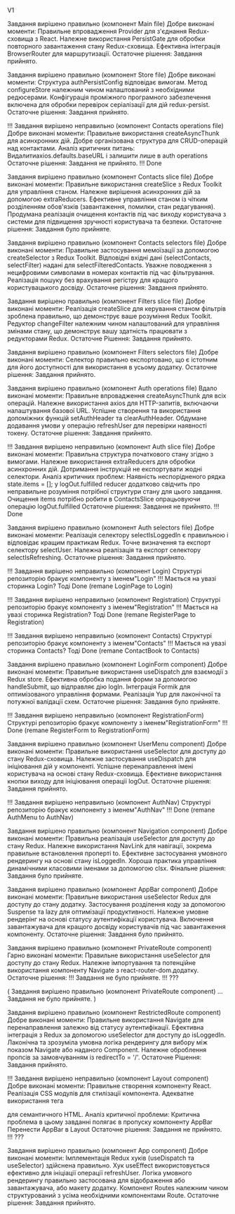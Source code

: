 
V1

Завдання вирішено правильно (компонент Main file)
Добре виконані моменти:
Правильне впровадження Provider для з'єднання Redux-сховища з React.
Належне використання PersistGate для обробки повторного завантаження стану Redux-сховища.
Ефективна інтеграція BrowserRouter для маршрутизації.
Остаточне рішення:
Завдання прийнято.

Завдання вирішено правильно (компонент Store file)
Добре виконані моменти:
Структура authPersistConfig відповідає вимогам.
Метод configureStore належним чином налаштований з необхідними редюсерами.
Конфігурація проміжного програмного забезпечення включена для обробки перевірок серіалізації для дій redux-persist.
Остаточне рішення:
Завдання прийнято.

!!! Завдання вирішено неправильно (компонент Contacts operations file)
Добре виконані моменти:
Правильне використання createAsyncThunk для асинхронних дій.
Добре організована структура для CRUD-операцій над контактами.
Аналіз критичних питань:
Видалитиaxios.defaults.baseURL і залишити лише в auth operations
Остаточне рішення:
Завдання не прийнято.
!!!  Done


Завдання вирішено правильно (компонент Contacts slice file)
Добре виконані моменти:
Правильне використання createSlice з Redux Toolkit для управління станом.
Належне вирішення асинхронних дій за допомогою extraReducers.
Ефективне управління станом із чітким розділенням обов'язків (завантаження, помилки, стан редагування).
Продумана реалізація очищення контактів під час виходу користувача з системи для підвищення зручності користувача та безпеки.
Остаточне рішення:
Завдання було прийняте.

Завдання вирішено правильно (компонент Contacts selectors file)
Добре виконані моменти:
Правильне застосування мемоїзації за допомогою createSelector з Redux Toolkit.
Відповідні вхідні дані (selectContacts, selectFilter) надані для selectFilteredContacts.
Уважне поводження з нецифровими символами в номерах контактів під час фільтрування.
Реалізація пошуку без врахування регістру для кращого користувацького досвіду.
Остаточне рішення:
Завдання прийнято.

Завдання вирішено правильно (компонент Filters slice file)
Добре виконані моменти:
Реалізація createSlice для керування станом фільтрів зроблена правильно, що демонструє ваше розуміння Redux Toolkit.
Редуктор changeFilter належним чином налаштований для управління змінами стану, що демонструє вашу здатність працювати з редукторами Redux.
Остаточне Рішення:
Завдання прийнято.

Завдання вирішено правильно (компонент Filters selectors file)
Добре виконані моменти:
Селектор правильно експортовано, що є істотним для його доступності для використання в усьому додатку.
Остаточне рішення:
Завдання прийнято.

Завдання вирішено правильно (компонент Auth operations file)
Вдало виконані моменти:
Правильне впровадження createAsyncThunk для всіх операцій.
Належне використання axios для HTTP-запитів, включаючи налаштування базової URL.
Успішне створення та використання допоміжних функцій setAuthHeader та clearAuthHeader.
Обдумане додавання умови у операцію refreshUser для перевірки наявності токену.
Остаточне рішення:
Завдання прийнято.

!!! Завдання вирішено неправильно (компонент Auth slice file)
Добре виконані моменти:
Правильна структура початкового стану згідно з вимогами.
Належне використання extraReducers для обробки асинхронних дій.
Дотримання інструкцій не експортувати жодні селектори.
Аналіз критичних проблем:
Наявність неспорідненого рядка state.items = []; у logOut.fulfilled reducer додатково свідчить про неправильне розуміння потрібної структури стану для цього завдання.
Очищення items потрібно робити в ContactsSlice опрацьовуючи операцію logOut.fulfilled
Остаточне рішення:
Завдання не прийнято.
!!! Done

Завдання вирішено правильно (компонент Auth selectors file)
Добре виконані моменти:
Реалізація селектору selectIsLoggedIn є правильною і відповідає кращим практикам Redux.
Точне визначення та експорт селектору selectUser.
Належна реалізація та експорт селектору selectIsRefreshing.
Остаточне рішення:
Завдання прийнято.

!!! Завдання вирішено неправильно (компонент Login)
Структурі репозиторію бракує компоненту з іменем"Login"
!!! Мається на увазі сторинка Login? Тоді Done (remane LoginPage to Login)

!!! Завдання вирішено неправильно (компонент Registration)
Структурі репозиторію бракує компоненту з іменем"Registration"
!!! Мається на увазі сторинка Registration? Тоді Done (remane RegisterPage to Registration)


!!! Завдання вирішено неправильно (компонент Contacts)
Структурі репозиторію бракує компоненту з іменем"Contacts"
!!! Мається на увазі сторинка Contacts? Тоді Done (remane ContactBook to Contacts)

Завдання вирішено правильно (компонент LoginForm component)
Добре виконані моменти:
Правильне використання useDispatch для взаємодії з Redux store.
Ефективна обробка подання форми за допомогою handleSubmit, що відправляє дію logIn.
Інтеграція Formik для оптимізованого управління формами.
Реалізація Yup для лаконічної та потужної валідації схем.
Остаточне рішення:
Завдання було прийняте.

!!! Завдання вирішено неправильно (компонент RegistrationForm)
Структурі репозиторію бракує компоненту з іменем"RegistrationForm"
!!! Done (remane RegisterForm to RegistrationForm)

Завдання вирішено правильно (компонент UserMenu component)
Добре виконані моменти:
Правильне використання useSelector для доступу до стану Redux-сховища.
Належне застосування useDispatch для ініціювання дій у компоненті.
Успішне перенаправлення імені користувача на основі стану Redux-сховища.
Ефективне використання кнопки виходу для ініціювання операції logOut.
Остаточне рішення:
Завдання прийнято.


!!! Завдання вирішено неправильно (компонент AuthNav)
Структурі репозиторію бракує компоненту з іменем"AuthNav"
!!! Done (remane AuthMenu to AuthNav)

Завдання вирішено правильно (компонент Navigation component)
Добре виконані моменти:
Правильна реалізація useSelector для доступу до стану Redux.
Належне використання NavLink для навігації, зокрема правильне встановлення проперті to.
Ефективне застосування умовного рендерингу на основі стану isLoggedIn.
Хороша практика управління динамічними класовими іменами за допомогою clsx.
Фінальне рішення:
Завдання було прийняте.

Завдання вирішено правильно (компонент AppBar component)
Добре виконані моменти:
Правильне використання useSelector Redux для доступу до стану додатку.
Застосування розділення коду за допомогою Suspense та lazy для оптимізації продуктивності.
Належне умовне рендерінг на основі статусу аутентифікації користувача.
Включення завантажувача для кращого досвіду користувачів під час завантаження компоненту.
Остаточне рішення:
Завдання було прийнято.

Завдання вирішено правильно (компонент PrivateRoute component)
Гарно виконані моменти:
Правильне використання useSelector для доступу до стану Redux.
Належне імпортування та потенційне використання компоненту Navigate з react-router-dom.додатку.
Остаточне рішення:
!!! Завдання не було прийняте.
!!! ???

(
    Завдання вирішено правильно (компонент PrivateRoute component)
    ...
    Завдання не було прийняте.
)

Завдання вирішено правильно (компонент RestrictedRoute component)
Добре виконані моменти:
Правильне використання Navigate для перенаправлення залежно від статусу аутентифікації.
Ефективна інтеграція з Redux за допомогою useSelector для доступу до isLoggedIn.
Лаконічна та зрозуміла умовна логіка рендерингу для вибору між показом Navigate або наданого Component.
Належне оброблення пропсів за замовчуванням із redirectTo = '/'.
Остаточне Рішення:
Завдання прийнято.


!!! Завдання вирішено неправильно (компонент Layout component)
Добре виконані моменти:
Правильне створення компоненту React.
Реалізація CSS модулів для стилізації компонента.
Адекватне використання тега <main> для семантичного HTML.
Аналіз критичної проблеми:
Критична проблема в цьому завданні полягає в пропуску компоненту AppBar Перенести AppBar в Layout
Остаточне рішення:
Завдання не прийнято.
!!! ???


Завдання вирішено правильно (компонент App component)
Добре виконані моменти:
Імплементація Redux хуків (useDispatch та useSelector) здійснена правильно.
Хук useEffect використовується ефективно для ініціації операції refreshUser.
Логіка умовного рендерингу правильно застосована для відображення або завантажувача, або макету додатку.
Компонент Routes належним чином структурований з усіма необхідними компонентами Route.
Остаточне рішення:
Завдання прийнято.